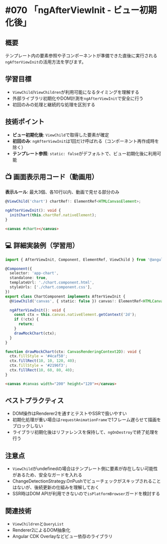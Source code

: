 # #070 「ngAfterViewInit - ビュー初期化後」

## 概要
テンプレート内の要素参照や子コンポーネントが準備できた直後に実行される`ngAfterViewInit`の活用方法を学びます。

## 学習目標
- `ViewChild`/`ViewChildren`が利用可能になるタイミングを理解する
- 外部ライブラリ初期化やDOM計測を`ngAfterViewInit`で安全に行う
- 初回のみの処理と継続的な処理を区別する

## 技術ポイント
- **ビュー初期化後**: `ViewChild`で取得した要素が確定
- **初回のみ**: `ngAfterViewInit`は1回だけ呼ばれる（コンポーネント再作成時を除く）
- **テンプレート参照**: `static: false`がデフォルトで、ビュー初期化後に利用可能

## 📺 画面表示用コード（動画用）
**表示ルール**: 最大3個、各10行以内、動画で見せる部分のみ

```typescript
@ViewChild('chart') chartRef!: ElementRef<HTMLCanvasElement>;
```

```typescript
ngAfterViewInit(): void {
  initChart(this.chartRef.nativeElement);
}
```

```html
<canvas #chart></canvas>
```

## 💻 詳細実装例（学習用）
```typescript
import { AfterViewInit, Component, ElementRef, ViewChild } from '@angular/core';

@Component({
  selector: 'app-chart',
  standalone: true,
  templateUrl: './chart.component.html',
  styleUrls: ['./chart.component.css'],
})
export class ChartComponent implements AfterViewInit {
  @ViewChild('canvas', { static: false }) canvas!: ElementRef<HTMLCanvasElement>;

  ngAfterViewInit(): void {
    const ctx = this.canvas.nativeElement.getContext('2d');
    if (!ctx) {
      return;
    }
    drawMockChart(ctx);
  }
}

function drawMockChart(ctx: CanvasRenderingContext2D): void {
  ctx.fillStyle = '#4caf50';
  ctx.fillRect(10, 10, 120, 40);
  ctx.fillStyle = '#2196f3';
  ctx.fillRect(10, 60, 80, 40);
}
```

```html
<canvas #canvas width="200" height="120"></canvas>
```

## ベストプラクティス
- DOM操作はRenderer2を通すとテストやSSRで扱いやすい
- 初期化処理が重い場合は`requestAnimationFrame`で1フレーム遅らせて描画をブロックしない
- ライブラリ初期化後はリファレンスを保持して、`ngOnDestroy`で終了処理を行う

## 注意点
- `ViewChild`がundefinedの場合はテンプレート側に要素が存在しない可能性があるため、安全なガードを入れる
- ChangeDetectionStrategy.OnPushでビューチェックがスキップされることはないが、後続更新の仕組みを理解しておく
- SSR時はDOM APIが利用できないので`isPlatformBrowser`ガードを検討する

## 関連技術
- `ViewChildren`と`QueryList`
- Renderer2によるDOM抽象化
- Angular CDK Overlayなどビュー依存のライブラリ

